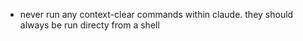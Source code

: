 - never run any context-clear commands within claude.  they should always be run directy from a shell